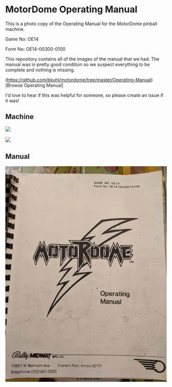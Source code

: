 # MotorDome Operating Manual

This is a photo copy of the Operating Manual for the MotorDome pinball machine.

Game No: OE14

Form No: OE14-00300-0100

This repository contains all of the images of the manual that we had.  The manual was in pretty good condition so we suspect everything to be complete and nothing is missing.

(https://github.com/bkuhl/motordome/tree/master/Operating-Manual)[Browse Operating Manual]

I'd love to hear if this was helpful for someone, so please create an issue if it was!

## Machine

![](https://github.com/bkuhl/motordome/blob/master/Operating-Manual/0_front.jpg?raw=true)

![](https://github.com/bkuhl/motordome/blob/master/Operating-Manual/0_side.jpg?raw=true)

## Manual

![](https://github.com/bkuhl/motordome/blob/master/Operating-Manual/0_cover.jpg?raw=true)